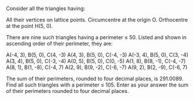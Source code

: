 
Consider all the triangles having:

All their vertices on lattice points.
Circumcentre at the origin O.
Orthocentre at the point H(5, 0).

There are nine such triangles having a perimeter &#8804; 50.
Listed and shown in ascending order of their perimeter, they are:


A(-4, 3), B(5, 0), C(4, -3)
A(4, 3), B(5, 0), C(-4, -3)
A(-3, 4), B(5, 0), C(3, -4)
A(3, 4), B(5, 0), C(-3, -4)
A(0, 5), B(5, 0), C(0, -5)
A(1, 8), B(8, -1), C(-4, -7)
A(8, 1), B(1, -8), C(-4, 7)
A(2, 9), B(9, -2), C(-6, -7)
A(9, 2), B(2, -9), C(-6, 7)



The sum of their perimeters, rounded to four decimal places, is 291.0089.
Find all such triangles with a perimeter &#8804; 105.
Enter as your answer the sum of their perimeters rounded to four decimal places.
